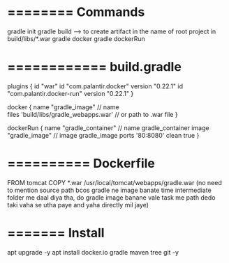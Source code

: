 ========
Commands
========
 
gradle init
gradle build --> to create artifact in the name of root project in build/libs/*.war
gradle docker
gradle dockerRun

============
build.gradle 
============
plugins { 
	id "war" 
	id "com.palantir.docker" version "0.22.1" 
	id "com.palantir.docker-run" version "0.22.1" 
}

docker { 
	name "gradle_image" // name  
	files 'build/libs/gradle_webapps.war' // or path to .war file 
}

dockerRun { 
	name "gradle_container" // name gradle_container 
	image "gradle_image" // image gradle_image 
	ports '80:8080' 
	clean true 
}

========== 
Dockerfile
========== 

FROM tomcat 
COPY *.war /usr/local/tomcat/webapps/gradle.war (no need to mention source path bcos gradle ne image banate time intermediate folder me daal diya tha, do gradle image banane vale task me path dedo taki vaha se utha paye and yaha directly mil jaye)

=======
Install
=======

apt upgrade -y
apt install docker.io gradle maven tree git -y
